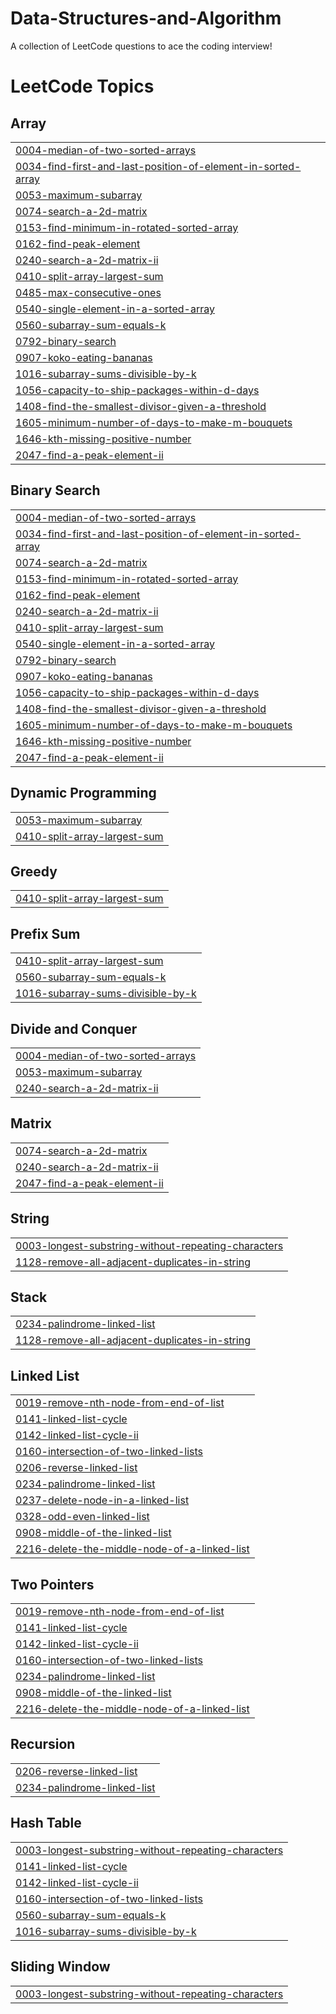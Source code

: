 # Data-Structures-and-Algorithm
A collection of LeetCode questions to ace the coding interview!

<!---LeetCode Topics Start-->
# LeetCode Topics
## Array
|  |
| ------- |
| [0004-median-of-two-sorted-arrays](https://github.com/kartiklut/Data-Structures-and-Algorithm/tree/master/0004-median-of-two-sorted-arrays) |
| [0034-find-first-and-last-position-of-element-in-sorted-array](https://github.com/kartiklut/Data-Structures-and-Algorithm/tree/master/0034-find-first-and-last-position-of-element-in-sorted-array) |
| [0053-maximum-subarray](https://github.com/kartiklut/Data-Structures-and-Algorithm/tree/master/0053-maximum-subarray) |
| [0074-search-a-2d-matrix](https://github.com/kartiklut/Data-Structures-and-Algorithm/tree/master/0074-search-a-2d-matrix) |
| [0153-find-minimum-in-rotated-sorted-array](https://github.com/kartiklut/Data-Structures-and-Algorithm/tree/master/0153-find-minimum-in-rotated-sorted-array) |
| [0162-find-peak-element](https://github.com/kartiklut/Data-Structures-and-Algorithm/tree/master/0162-find-peak-element) |
| [0240-search-a-2d-matrix-ii](https://github.com/kartiklut/Data-Structures-and-Algorithm/tree/master/0240-search-a-2d-matrix-ii) |
| [0410-split-array-largest-sum](https://github.com/kartiklut/Data-Structures-and-Algorithm/tree/master/0410-split-array-largest-sum) |
| [0485-max-consecutive-ones](https://github.com/kartiklut/Data-Structures-and-Algorithm/tree/master/0485-max-consecutive-ones) |
| [0540-single-element-in-a-sorted-array](https://github.com/kartiklut/Data-Structures-and-Algorithm/tree/master/0540-single-element-in-a-sorted-array) |
| [0560-subarray-sum-equals-k](https://github.com/kartiklut/Data-Structures-and-Algorithm/tree/master/0560-subarray-sum-equals-k) |
| [0792-binary-search](https://github.com/kartiklut/Data-Structures-and-Algorithm/tree/master/0792-binary-search) |
| [0907-koko-eating-bananas](https://github.com/kartiklut/Data-Structures-and-Algorithm/tree/master/0907-koko-eating-bananas) |
| [1016-subarray-sums-divisible-by-k](https://github.com/kartiklut/Data-Structures-and-Algorithm/tree/master/1016-subarray-sums-divisible-by-k) |
| [1056-capacity-to-ship-packages-within-d-days](https://github.com/kartiklut/Data-Structures-and-Algorithm/tree/master/1056-capacity-to-ship-packages-within-d-days) |
| [1408-find-the-smallest-divisor-given-a-threshold](https://github.com/kartiklut/Data-Structures-and-Algorithm/tree/master/1408-find-the-smallest-divisor-given-a-threshold) |
| [1605-minimum-number-of-days-to-make-m-bouquets](https://github.com/kartiklut/Data-Structures-and-Algorithm/tree/master/1605-minimum-number-of-days-to-make-m-bouquets) |
| [1646-kth-missing-positive-number](https://github.com/kartiklut/Data-Structures-and-Algorithm/tree/master/1646-kth-missing-positive-number) |
| [2047-find-a-peak-element-ii](https://github.com/kartiklut/Data-Structures-and-Algorithm/tree/master/2047-find-a-peak-element-ii) |
## Binary Search
|  |
| ------- |
| [0004-median-of-two-sorted-arrays](https://github.com/kartiklut/Data-Structures-and-Algorithm/tree/master/0004-median-of-two-sorted-arrays) |
| [0034-find-first-and-last-position-of-element-in-sorted-array](https://github.com/kartiklut/Data-Structures-and-Algorithm/tree/master/0034-find-first-and-last-position-of-element-in-sorted-array) |
| [0074-search-a-2d-matrix](https://github.com/kartiklut/Data-Structures-and-Algorithm/tree/master/0074-search-a-2d-matrix) |
| [0153-find-minimum-in-rotated-sorted-array](https://github.com/kartiklut/Data-Structures-and-Algorithm/tree/master/0153-find-minimum-in-rotated-sorted-array) |
| [0162-find-peak-element](https://github.com/kartiklut/Data-Structures-and-Algorithm/tree/master/0162-find-peak-element) |
| [0240-search-a-2d-matrix-ii](https://github.com/kartiklut/Data-Structures-and-Algorithm/tree/master/0240-search-a-2d-matrix-ii) |
| [0410-split-array-largest-sum](https://github.com/kartiklut/Data-Structures-and-Algorithm/tree/master/0410-split-array-largest-sum) |
| [0540-single-element-in-a-sorted-array](https://github.com/kartiklut/Data-Structures-and-Algorithm/tree/master/0540-single-element-in-a-sorted-array) |
| [0792-binary-search](https://github.com/kartiklut/Data-Structures-and-Algorithm/tree/master/0792-binary-search) |
| [0907-koko-eating-bananas](https://github.com/kartiklut/Data-Structures-and-Algorithm/tree/master/0907-koko-eating-bananas) |
| [1056-capacity-to-ship-packages-within-d-days](https://github.com/kartiklut/Data-Structures-and-Algorithm/tree/master/1056-capacity-to-ship-packages-within-d-days) |
| [1408-find-the-smallest-divisor-given-a-threshold](https://github.com/kartiklut/Data-Structures-and-Algorithm/tree/master/1408-find-the-smallest-divisor-given-a-threshold) |
| [1605-minimum-number-of-days-to-make-m-bouquets](https://github.com/kartiklut/Data-Structures-and-Algorithm/tree/master/1605-minimum-number-of-days-to-make-m-bouquets) |
| [1646-kth-missing-positive-number](https://github.com/kartiklut/Data-Structures-and-Algorithm/tree/master/1646-kth-missing-positive-number) |
| [2047-find-a-peak-element-ii](https://github.com/kartiklut/Data-Structures-and-Algorithm/tree/master/2047-find-a-peak-element-ii) |
## Dynamic Programming
|  |
| ------- |
| [0053-maximum-subarray](https://github.com/kartiklut/Data-Structures-and-Algorithm/tree/master/0053-maximum-subarray) |
| [0410-split-array-largest-sum](https://github.com/kartiklut/Data-Structures-and-Algorithm/tree/master/0410-split-array-largest-sum) |
## Greedy
|  |
| ------- |
| [0410-split-array-largest-sum](https://github.com/kartiklut/Data-Structures-and-Algorithm/tree/master/0410-split-array-largest-sum) |
## Prefix Sum
|  |
| ------- |
| [0410-split-array-largest-sum](https://github.com/kartiklut/Data-Structures-and-Algorithm/tree/master/0410-split-array-largest-sum) |
| [0560-subarray-sum-equals-k](https://github.com/kartiklut/Data-Structures-and-Algorithm/tree/master/0560-subarray-sum-equals-k) |
| [1016-subarray-sums-divisible-by-k](https://github.com/kartiklut/Data-Structures-and-Algorithm/tree/master/1016-subarray-sums-divisible-by-k) |
## Divide and Conquer
|  |
| ------- |
| [0004-median-of-two-sorted-arrays](https://github.com/kartiklut/Data-Structures-and-Algorithm/tree/master/0004-median-of-two-sorted-arrays) |
| [0053-maximum-subarray](https://github.com/kartiklut/Data-Structures-and-Algorithm/tree/master/0053-maximum-subarray) |
| [0240-search-a-2d-matrix-ii](https://github.com/kartiklut/Data-Structures-and-Algorithm/tree/master/0240-search-a-2d-matrix-ii) |
## Matrix
|  |
| ------- |
| [0074-search-a-2d-matrix](https://github.com/kartiklut/Data-Structures-and-Algorithm/tree/master/0074-search-a-2d-matrix) |
| [0240-search-a-2d-matrix-ii](https://github.com/kartiklut/Data-Structures-and-Algorithm/tree/master/0240-search-a-2d-matrix-ii) |
| [2047-find-a-peak-element-ii](https://github.com/kartiklut/Data-Structures-and-Algorithm/tree/master/2047-find-a-peak-element-ii) |
## String
|  |
| ------- |
| [0003-longest-substring-without-repeating-characters](https://github.com/kartiklut/Data-Structures-and-Algorithm/tree/master/0003-longest-substring-without-repeating-characters) |
| [1128-remove-all-adjacent-duplicates-in-string](https://github.com/kartiklut/Data-Structures-and-Algorithm/tree/master/1128-remove-all-adjacent-duplicates-in-string) |
## Stack
|  |
| ------- |
| [0234-palindrome-linked-list](https://github.com/kartiklut/Data-Structures-and-Algorithm/tree/master/0234-palindrome-linked-list) |
| [1128-remove-all-adjacent-duplicates-in-string](https://github.com/kartiklut/Data-Structures-and-Algorithm/tree/master/1128-remove-all-adjacent-duplicates-in-string) |
## Linked List
|  |
| ------- |
| [0019-remove-nth-node-from-end-of-list](https://github.com/kartiklut/Data-Structures-and-Algorithm/tree/master/0019-remove-nth-node-from-end-of-list) |
| [0141-linked-list-cycle](https://github.com/kartiklut/Data-Structures-and-Algorithm/tree/master/0141-linked-list-cycle) |
| [0142-linked-list-cycle-ii](https://github.com/kartiklut/Data-Structures-and-Algorithm/tree/master/0142-linked-list-cycle-ii) |
| [0160-intersection-of-two-linked-lists](https://github.com/kartiklut/Data-Structures-and-Algorithm/tree/master/0160-intersection-of-two-linked-lists) |
| [0206-reverse-linked-list](https://github.com/kartiklut/Data-Structures-and-Algorithm/tree/master/0206-reverse-linked-list) |
| [0234-palindrome-linked-list](https://github.com/kartiklut/Data-Structures-and-Algorithm/tree/master/0234-palindrome-linked-list) |
| [0237-delete-node-in-a-linked-list](https://github.com/kartiklut/Data-Structures-and-Algorithm/tree/master/0237-delete-node-in-a-linked-list) |
| [0328-odd-even-linked-list](https://github.com/kartiklut/Data-Structures-and-Algorithm/tree/master/0328-odd-even-linked-list) |
| [0908-middle-of-the-linked-list](https://github.com/kartiklut/Data-Structures-and-Algorithm/tree/master/0908-middle-of-the-linked-list) |
| [2216-delete-the-middle-node-of-a-linked-list](https://github.com/kartiklut/Data-Structures-and-Algorithm/tree/master/2216-delete-the-middle-node-of-a-linked-list) |
## Two Pointers
|  |
| ------- |
| [0019-remove-nth-node-from-end-of-list](https://github.com/kartiklut/Data-Structures-and-Algorithm/tree/master/0019-remove-nth-node-from-end-of-list) |
| [0141-linked-list-cycle](https://github.com/kartiklut/Data-Structures-and-Algorithm/tree/master/0141-linked-list-cycle) |
| [0142-linked-list-cycle-ii](https://github.com/kartiklut/Data-Structures-and-Algorithm/tree/master/0142-linked-list-cycle-ii) |
| [0160-intersection-of-two-linked-lists](https://github.com/kartiklut/Data-Structures-and-Algorithm/tree/master/0160-intersection-of-two-linked-lists) |
| [0234-palindrome-linked-list](https://github.com/kartiklut/Data-Structures-and-Algorithm/tree/master/0234-palindrome-linked-list) |
| [0908-middle-of-the-linked-list](https://github.com/kartiklut/Data-Structures-and-Algorithm/tree/master/0908-middle-of-the-linked-list) |
| [2216-delete-the-middle-node-of-a-linked-list](https://github.com/kartiklut/Data-Structures-and-Algorithm/tree/master/2216-delete-the-middle-node-of-a-linked-list) |
## Recursion
|  |
| ------- |
| [0206-reverse-linked-list](https://github.com/kartiklut/Data-Structures-and-Algorithm/tree/master/0206-reverse-linked-list) |
| [0234-palindrome-linked-list](https://github.com/kartiklut/Data-Structures-and-Algorithm/tree/master/0234-palindrome-linked-list) |
## Hash Table
|  |
| ------- |
| [0003-longest-substring-without-repeating-characters](https://github.com/kartiklut/Data-Structures-and-Algorithm/tree/master/0003-longest-substring-without-repeating-characters) |
| [0141-linked-list-cycle](https://github.com/kartiklut/Data-Structures-and-Algorithm/tree/master/0141-linked-list-cycle) |
| [0142-linked-list-cycle-ii](https://github.com/kartiklut/Data-Structures-and-Algorithm/tree/master/0142-linked-list-cycle-ii) |
| [0160-intersection-of-two-linked-lists](https://github.com/kartiklut/Data-Structures-and-Algorithm/tree/master/0160-intersection-of-two-linked-lists) |
| [0560-subarray-sum-equals-k](https://github.com/kartiklut/Data-Structures-and-Algorithm/tree/master/0560-subarray-sum-equals-k) |
| [1016-subarray-sums-divisible-by-k](https://github.com/kartiklut/Data-Structures-and-Algorithm/tree/master/1016-subarray-sums-divisible-by-k) |
## Sliding Window
|  |
| ------- |
| [0003-longest-substring-without-repeating-characters](https://github.com/kartiklut/Data-Structures-and-Algorithm/tree/master/0003-longest-substring-without-repeating-characters) |
<!---LeetCode Topics End-->
